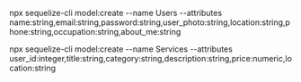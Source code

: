 npx sequelize-cli model:create --name Users --attributes name:string,email:string,password:string,user_photo:string,location:string,phone:string,occupation:string,about_me:string

npx sequelize-cli model:create --name Services --attributes user_id:integer,title:string,category:string,description:string,price:numeric,location:string

